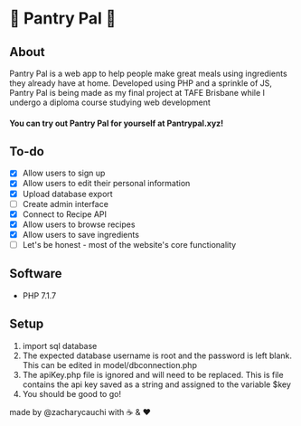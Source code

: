 # :apple: **Pantry Pal** :apple:

## About

Pantry Pal is a web app to help people make great meals using ingredients they already have at home. 
Developed using PHP and a sprinkle of JS, Pantry Pal is being made as my final project at TAFE Brisbane while I undergo a diploma course studying web development

#### You can try out Pantry Pal for yourself at Pantrypal.xyz!

## To-do

- [x] Allow users to sign up
- [x] Allow users to edit their personal information
- [x] Upload database export
- [ ] Create admin interface
- [x] Connect to Recipe API
- [x] Allow users to browse recipes
- [x] Allow users to save ingredients
- [ ] Let's be honest - most of the website's core functionality

## Software

- PHP 7.1.7

## Setup

1. import sql database
2. The expected database username is root and the password is left blank. This can be edited in model/dbconnection.php
1. The apiKey.php file is ignored and will need to be replaced. This is file contains the api key saved as a string and assigned to the variable $key
3. You should be good to go!



made by @zacharycauchi with :coffee: & :heart:
